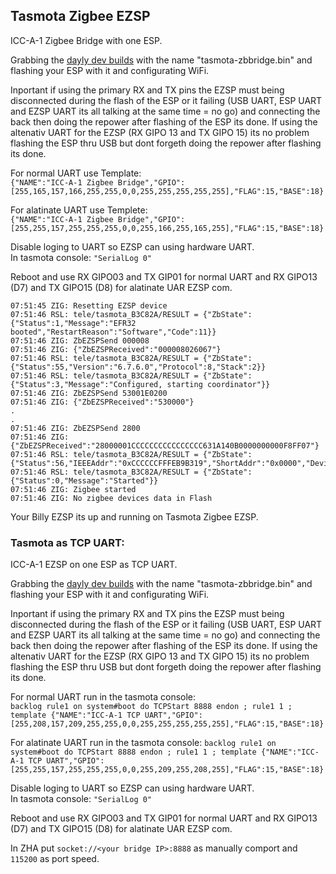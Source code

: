## Tasmota Zigbee EZSP
  
ICC-A-1 Zigbee Bridge with one ESP.  

Grabbing the [dayly dev builds](https://github.com/arendst/Tasmota/tree/firmware/firmware/tasmota) with the name "tasmota-zbbridge.bin" and flashing your ESP with it and configurating WiFi.  

Inportant if using the primary RX and TX pins the EZSP must being disconnected during the flash of the ESP or it failing (USB UART, ESP UART and EZSP UART its all talking at the same time = no go) and connecting the back then doing the repower after flashing of the ESP its done.
If using the altenativ UART for the EZSP (RX GIPO 13 and TX GIPO 15) its no problem flashing the ESP thru USB but dont forgeth doing the repower after flashing its done.  
  
For normal UART use Template:   
``` {"NAME":"ICC-A-1 Zigbee Bridge","GPIO":[255,165,157,166,255,255,0,0,255,255,255,255,255],"FLAG":15,"BASE":18} ```  

For alatinate UART use Templete:  
``` {"NAME":"ICC-A-1 Zigbee Bridge","GPIO":[255,255,157,255,255,255,0,0,255,166,255,165,255],"FLAG":15,"BASE":18} ```  
  
  
Disable loging to UART so EZSP can using hardware UART.   
In tasmota console: ``` "SerialLog 0" ```  
  
Reboot and use RX GIPO03 and TX GIP01 for normal UART and RX GIPO13 (D7) and TX GIPO15 (D8) for alatinate UAR EZSP com. 

  ```
 07:51:45 ZIG: Resetting EZSP device
07:51:46 RSL: tele/tasmota_B3C82A/RESULT = {"ZbState":{"Status":1,"Message":"EFR32 booted","RestartReason":"Software","Code":11}}
07:51:46 ZIG: ZbEZSPSend 000008
07:51:46 ZIG: {"ZbEZSPReceived":"000008026067"}
07:51:46 RSL: tele/tasmota_B3C82A/RESULT = {"ZbState":{"Status":55,"Version":"6.7.6.0","Protocol":8,"Stack":2}}
07:51:46 RSL: tele/tasmota_B3C82A/RESULT = {"ZbState":{"Status":3,"Message":"Configured, starting coordinator"}}
07:51:46 ZIG: ZbEZSPSend 53001E0200
07:51:46 ZIG: {"ZbEZSPReceived":"530000"}
.
.
07:51:46 ZIG: ZbEZSPSend 2800
07:51:46 ZIG: {"ZbEZSPReceived":"28000001CCCCCCCCCCCCCCCC631A140B0000000000F8FF07"}
07:51:46 RSL: tele/tasmota_B3C82A/RESULT = {"ZbState":{"Status":56,"IEEEAddr":"0xCCCCCCFFFEB9B319","ShortAddr":"0x0000","DeviceType":1}}
07:51:46 RSL: tele/tasmota_B3C82A/RESULT = {"ZbState":{"Status":0,"Message":"Started"}}
07:51:46 ZIG: Zigbee started
07:51:46 ZIG: No zigbee devices data in Flash
 ```
   
 Your Billy EZSP its up and running on Tasmota Zigbee EZSP.  
 
### Tasmota as TCP UART:
  
ICC-A-1 EZSP on one ESP as TCP UART.  

Grabbing the [dayly dev builds](https://github.com/arendst/Tasmota/tree/firmware/firmware/tasmota) with the name "tasmota-zbbridge.bin" and flashing your ESP with it and configurating WiFi.  

Inportant if using the primary RX and TX pins the EZSP must being disconnected during the flash of the ESP or it failing (USB UART, ESP UART and EZSP UART its all talking at the same time = no go) and connecting the back then doing the repower after flashing of the ESP its done.
If using the altenativ UART for the EZSP (RX GIPO 13 and TX GIPO 15) its no problem flashing the ESP thru USB but dont forgeth doing the repower after flashing its done.
  
For normal UART run in the tasmota console:  
``` backlog rule1 on system#boot do TCPStart 8888 endon ; rule1 1 ; template {"NAME":"ICC-A-1 TCP UART","GPIO":[255,208,157,209,255,255,0,0,255,255,255,255,255],"FLAG":15,"BASE":18} ```

For alatinate UART run in the tasmota console:
``` backlog rule1 on system#boot do TCPStart 8888 endon ; rule1 1 ; template {"NAME":"ICC-A-1 TCP UART","GPIO":[255,255,157,255,255,255,0,0,255,209,255,208,255],"FLAG":15,"BASE":18} ```

Disable loging to UART so EZSP can using hardware UART.   
In tasmota console: ``` "SerialLog 0" ```  
  
Reboot and use RX GIPO03 and TX GIP01 for normal UART and RX GIPO13 (D7) and TX GIPO15 (D8) for alatinate UAR EZSP com.

In ZHA put ```socket://<your bridge IP>:8888``` as manually comport and ```115200``` as port speed.
